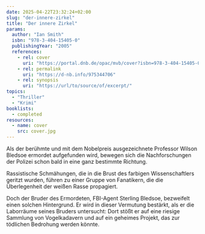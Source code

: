 ```yaml
---
date: 2025-04-22T23:32:24+02:00
slug: "der-innere-zirkel"
title: "Der innere Zirkel"
params:
  author: "Ian Smith"
  isbn: "978-3-404-15405-0"
  publishingYear: "2005"
  references:
    - rel: cover
      uri: "https://portal.dnb.de/opac/mvb/cover?isbn=978-3-404-15405-0"
    - rel: permalink
      uri: "https://d-nb.info/975344706"
    - rel: synopsis
      uri: "https://url/to/source/of/excerpt/"
topics:
  - "Thriller"
  - "Krimi"
booklists:
  - completed
resources:
  - name: cover
    src: cover.jpg
---
```


Als der berühmte und mit dem Nobelpreis ausgezeichnete Professor Wilson Bledsoe 
ermordet aufgefunden wird, bewegen sich die Nachforschungen der Polizei schon 
bald in eine ganz bestimmte Richtung.

Rassistische Schmähungen, die in die Brust des farbigen Wissenschaftlers geritzt 
wurden, führen zu einer Gruppe von Fanatikern, die die Überlegenheit der weißen 
Rasse propagiert.

Doch der Bruder des Ermordeten, FBI-Agent Sterling Bledsoe, bezweifelt einen 
solchen Hintergrund. Er wird in dieser Vermutung bestärkt, als er die Laborräume 
seines Bruders untersucht: Dort stößt er auf eine riesige Sammlung von 
Vogelkadavern und auf ein geheimes Projekt, das zur tödlichen Bedrohung werden 
könnte.